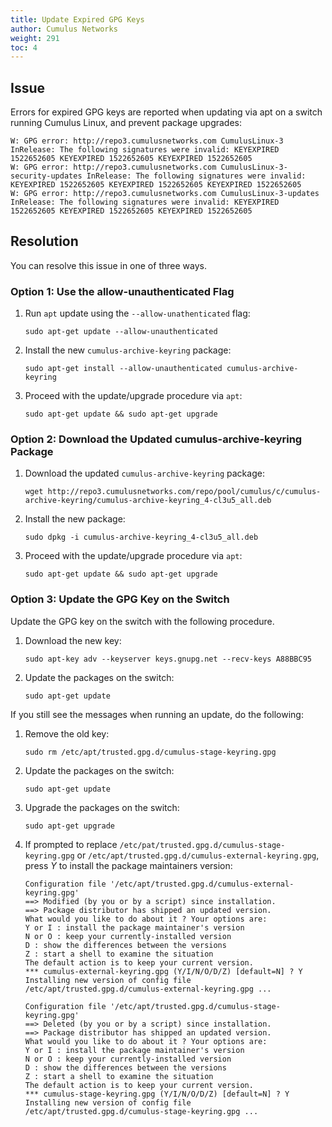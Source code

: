 ```yaml
---
title: Update Expired GPG Keys
author: Cumulus Networks
weight: 291
toc: 4
---
```


## Issue

Errors for expired GPG keys are reported when updating via apt on a switch running Cumulus Linux, and prevent package upgrades:

    W: GPG error: http://repo3.cumulusnetworks.com CumulusLinux-3 InRelease: The following signatures were invalid: KEYEXPIRED 1522652605 KEYEXPIRED 1522652605 KEYEXPIRED 1522652605
    W: GPG error: http://repo3.cumulusnetworks.com CumulusLinux-3-security-updates InRelease: The following signatures were invalid: KEYEXPIRED 1522652605 KEYEXPIRED 1522652605 KEYEXPIRED 1522652605
    W: GPG error: http://repo3.cumulusnetworks.com CumulusLinux-3-updates InRelease: The following signatures were invalid: KEYEXPIRED 1522652605 KEYEXPIRED 1522652605 KEYEXPIRED 1522652605

## Resolution

You can resolve this issue in one of three ways.

### Option 1: Use the allow-unauthenticated Flag

1. Run `apt` update using the `--allow-unathenticated` flag:

       sudo apt-get update --allow-unauthenticated

1. Install the new `cumulus-archive-keyring` package:

       sudo apt-get install --allow-unauthenticated cumulus-archive-keyring

1. Proceed with the update/upgrade procedure via `apt`:

       sudo apt-get update && sudo apt-get upgrade

### Option 2: Download the Updated cumulus-archive-keyring Package

1. Download the updated `cumulus-archive-keyring` package:

       wget http://repo3.cumulusnetworks.com/repo/pool/cumulus/c/cumulus-archive-keyring/cumulus-archive-keyring_4-cl3u5_all.deb

1. Install the new package:

       sudo dpkg -i cumulus-archive-keyring_4-cl3u5_all.deb

1. Proceed with the update/upgrade procedure via `apt`:

       sudo apt-get update && sudo apt-get upgrade

### Option 3: Update the GPG Key on the Switch

Update the GPG key on the switch with the following procedure.

1. Download the new key:

       sudo apt-key adv --keyserver keys.gnupg.net --recv-keys A88BBC95

1. Update the packages on the switch:

       sudo apt-get update

If you still see the messages when running an update, do the following:

1. Remove the old key:

       sudo rm /etc/apt/trusted.gpg.d/cumulus-stage-keyring.gpg

1. Update the packages on the switch:

       sudo apt-get update

1. Upgrade the packages on the switch:

       sudo apt-get upgrade

1. If prompted to replace `/etc/pat/trusted.gpg.d/cumulus-stage-keyring.gpg` or `/etc/apt/trusted.gpg.d/cumulus-external-keyring.gpg`, press _Y_ to install the package maintainers version:

       Configuration file '/etc/apt/trusted.gpg.d/cumulus-external-keyring.gpg'
       ==> Modified (by you or by a script) since installation.
       ==> Package distributor has shipped an updated version.
       What would you like to do about it ? Your options are:
       Y or I : install the package maintainer's version
       N or O : keep your currently-installed version
       D : show the differences between the versions
       Z : start a shell to examine the situation
       The default action is to keep your current version.
       *** cumulus-external-keyring.gpg (Y/I/N/O/D/Z) [default=N] ? Y
       Installing new version of config file /etc/apt/trusted.gpg.d/cumulus-external-keyring.gpg ...

       Configuration file '/etc/apt/trusted.gpg.d/cumulus-stage-keyring.gpg'
       ==> Deleted (by you or by a script) since installation.
       ==> Package distributor has shipped an updated version.
       What would you like to do about it ? Your options are:
       Y or I : install the package maintainer's version
       N or O : keep your currently-installed version
       D : show the differences between the versions
       Z : start a shell to examine the situation
       The default action is to keep your current version.
       *** cumulus-stage-keyring.gpg (Y/I/N/O/D/Z) [default=N] ? Y
       Installing new version of config file /etc/apt/trusted.gpg.d/cumulus-stage-keyring.gpg ...
